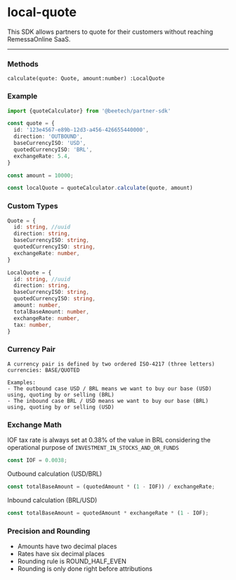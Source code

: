# local-quote
This SDK allows partners to quote for their customers without reaching RemessaOnline SaaS.

---
### Methods
`calculate(quote: Quote, amount:number) :LocalQuote`

### Example
``` typescript
import {quoteCalculator} from '@beetech/partner-sdk'

const quote = {
  id: '123e4567-e89b-12d3-a456-426655440000',
  direction: 'OUTBOUND',
  baseCurrencyISO: 'USD',
  quotedCurrencyISO: 'BRL',
  exchangeRate: 5.4,
}

const amount = 10000;

const localQuote = quoteCalculator.calculate(quote, amount)
```
### Custom Types
``` typescript
Quote = {
  id: string, //uuid
  direction: string,
  baseCurrencyISO: string,
  quotedCurrencyISO: string,
  exchangeRate: number,
}

LocalQuote = {
  id: string, //uuid
  direction: string,
  baseCurrencyISO: string,
  quotedCurrencyISO: string,
  amount: number,
  totalBaseAmount: number,
  exchangeRate: number,
  tax: number,
}
```

### Currency Pair
```
A currency pair is defined by two ordered ISO-4217 (three letters) currencies: BASE/QUOTED

Examples:
- The outbound case USD / BRL means we want to buy our base (USD) using, quoting by or selling (BRL)
- The inbound case BRL / USD means we want to buy our base (BRL) using, quoting by or selling (USD)
```

### Exchange Math

IOF tax rate is always set at 0.38% of the value in BRL considering the operational purpose of `INVESTMENT_IN_STOCKS_AND_OR_FUNDS`

``` typescript
const IOF = 0.0038;
```

Outbound calculation (USD/BRL)
``` typescript
const totalBaseAmount = (quotedAmount * (1 - IOF)) / exchangeRate;
```

Inbound calculation (BRL/USD)
``` typescript
const totalBaseAmount = quotedAmount * exchangeRate * (1 - IOF);
```

### Precision and Rounding
* Amounts have two decimal places
* Rates have six decimal places
* Rounding rule is ROUND_HALF_EVEN
* Rounding is only done right before attributions
